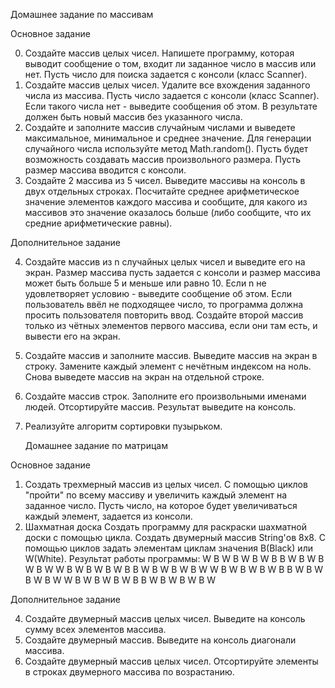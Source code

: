 Домашнее задание по массивам

Основное задание

0. Создайте массив целых чисел. Напишете программу, которая выводит сообщение о том, входит ли заданное число в массив
   или нет.
   Пусть число для поиска задается с консоли (класс Scanner).
1. Создайте массив целых чисел. Удалите все вхождения заданного числа из массива.
   Пусть число задается с консоли (класс Scanner). Если такого числа нет - выведите сообщения об этом.
   В результате должен быть новый массив без указанного числа.
2. Создайте и заполните массив случайным числами и выведете максимальное, минимальное и среднее значение.
   Для генерации случайного числа используйте метод Math.random().
   Пусть будет возможность создавать массив произвольного размера.
   Пусть размер массива вводится с консоли.
3. Создайте 2 массива из 5 чисел.
   Выведите массивы на консоль в двух отдельных строках.
   Посчитайте среднее арифметическое значение элементов каждого массива и сообщите, для какого из массивов это значение
   оказалось больше (либо сообщите, что их средние арифметические равны).

Дополнительное задание

4. Создайте массив из n случайных целых чисел и выведите его на экран.
   Размер массива пусть задается с консоли и размер массива может быть больше 5 и меньше или равно 10.
   Если n не удовлетворяет условию - выведите сообщение об этом.
   Если пользователь ввёл не подходящее число, то программа должна просить пользователя повторить ввод.
   Создайте второй массив только из чётных элементов первого массива, если они там есть, и вывести его на экран.
5. Создайте массив и заполните массив.
   Выведите массив на экран в строку.
   Замените каждый элемент с нечётным индексом на ноль.
   Снова выведете массив на экран на отдельной строке.
6. Создайте массив строк. Заполните его произвольными именами людей.
   Отсортируйте массив.
   Результат выведите на консоль.
7. Реализуйте алгоритм сортировки пузырьком.

   Домашнее задание по матрицам

Основное задание

1. Создать трехмерный массив из целых чисел.
   С помощью циклов "пройти" по всему массиву и увеличить каждый элемент на заданное число. Пусть число, на которое
   будет увеличиваться каждый элемент, задается из консоли.
2. Шахматная доска
   Создать программу для раскраски шахматной доски с помощью цикла.
   Создать двумерный массив String'ов 8х8. С помощью циклов задать элементам циклам значения B(Black) или W(White).
   Результат работы программы:
   W B W B W B W B
   B W B W B W B W
   W B W B W B W B
   B W B W B W B W
   W B W B W B W B
   B W B W B W B W
   W B W B W B W B
   B W B W B W B W

Дополнительное задание

4. Создайте двумерный массив целых чисел. Выведите на консоль сумму всех элементов массива.
5. Создайте двумерный массив. Выведите на консоль диагонали массива.
6. Создайте двумерный массив целых чисел. Отсортируйте элементы в строках двумерного массива по возрастанию.